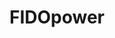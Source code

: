---
description: Artwork for the FIDOpower project
title: FIDOpower
level: Sandbox Projects
featured_image: horizontal/color/FIDOpower-horizontal-color.svg
layout: logos
---